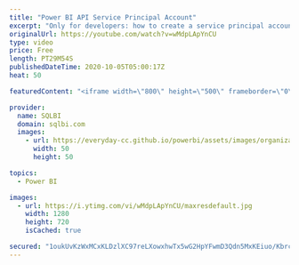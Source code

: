```yaml
---
title: "Power BI API Service Principal Account"
excerpt: "Only for developers: how to create a service principal account to be used with the Power BI API. Special guest: Paolo Pialorsi https://piasys.com/techbites Article and download: https://sql.bi/679872?aff=yt  00:00 Presentation 01:00 Description of the demo: an application pushes data in real-time onto"
originalUrl: https://youtube.com/watch?v=wMdpLApYnCU
type: video
price: Free
length: PT29M54S
publishedDateTime: 2020-10-05T05:00:17Z
heat: 50

featuredContent: "<iframe width=\"800\" height=\"500\" frameborder=\"0\" src=\"https://www.youtube.com/embed/wMdpLApYnCU\" allow=\"accelerometer; autoplay; encrypted-media; gyroscope; picture-in-picture\" allowfullscreen></iframe>"

provider:
  name: SQLBI
  domain: sqlbi.com
  images:
    - url: https://everyday-cc.github.io/powerbi/assets/images/organizations/sqlbi.com-50x50.jpg
      width: 50
      height: 50

topics:
  - Power BI

images:
  - url: https://i.ytimg.com/vi/wMdpLApYnCU/maxresdefault.jpg
    width: 1280
    height: 720
    isCached: true

secured: "1oukUvKzWxMCxKLDzlXC97reLXowxhwTx5wG2HpYFwmD3Qdn5MxKEiuo/Kbrc83JxqA8tQblZ7HgiwkD3YWiIZ5J3CmgIdYVfGHGNl9zQctU349AB7HwsjLg3r0vjvqQjUyP8J4uLKjU7j+CFGpsz/+Xfu7T+AkLRYmgaq9CVL8YxzXqbyKg/1KYrgoIu+FiX2HA3khV1upCIZk05RkvMoCwaIL1ctt7UT0d3TldRyyPv0AKvVpys08x90P16Opjul+6vLwG29d9nWP2kuB6G0YRiwvWTLWw+tR2LsBYIt1H/eGuuA+KSkNsZsFpc2IKSPW+BtFdxs5ylRhngopwHrpXfV2UZewyJqVYmQ/IqniBTN2JHZ89g3bc9AbeyEiO9whneW0EBSzfIPkBvNfXeRwoREq472VhRe7xpW+3M04=;T8Fim0qICnU7P8hOKAICSQ=="
---
```


